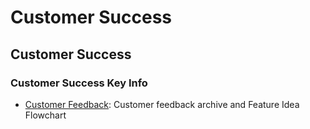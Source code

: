 # Customer Success

## Customer Success

### Customer Success Key Info

* [Customer Feedback](https://community.mattermost.com/private-core/channels/customer-feedback): Customer feedback archive and Feature Idea Flowchart

